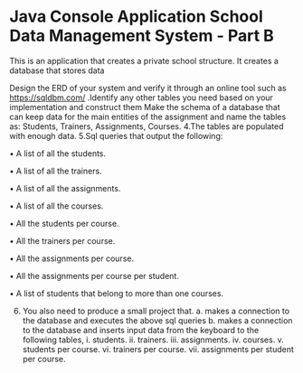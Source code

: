 # Java Console Application School Data Management System - Part B

This is an application that creates a private school structure.
It creates a database that stores data 

 Design the ERD of your system and verify it through an online tool such as
https://sqldbm.com/ .Identify any other tables you need based on your implementation and
construct them 
 Make the schema of a database that can keep data for the main entities of
the assignment and name the tables as: Students, Trainers, Assignments,
Courses.
4.The tables are populated with enough data.
5.Sql queries that output the following: 

• A list of all the students.

• A list of all the trainers.

• A list of all the assignments.

• A list of all the courses.

• All the students per course.

• All the trainers per course.

• All the assignments per course.

• All the assignments per course per student.

• A list of students that belong to more than one courses.

6. You also need to produce a small project that.
a. makes a connection to the database and executes the above sql
queries b. makes a connection to the database and inserts input data from the
keyboard to the following tables,
i. students.
ii. trainers.
iii. assignments.
iv. courses.
v. students per course.
vi. trainers per course.
vii. assignments per student per course.
